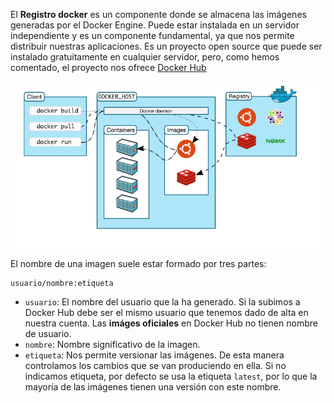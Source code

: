 El **Registro docker** es un componente donde se almacena las imágenes generadas por el Docker Engine. Puede estar instalada en un servidor independiente y es un componente fundamental, ya que nos permite distribuir nuestras  aplicaciones. Es un proyecto open source que puede ser instalado  gratuitamente en cualquier servidor, pero, como hemos comentado, el proyecto nos ofrece [Docker Hub](https://hub.docker.com/)

![docker](../img/docker2.png)

El nombre de una imagen suele estar formado por tres partes:

```
usuario/nombre:etiqueta
```

- `usuario`: El nombre del usuario que la ha generado. Si la subimos a Docker Hub  debe ser el mismo usuario que tenemos dado de alta en nuestra cuenta.  Las **imáges oficiales** en Docker Hub no tienen nombre de usuario.
- `nombre`: Nombre significativo de la imagen.
- `etiqueta`: Nos permite versionar las imágenes. De esta manera controlamos los cambios que se van produciendo en ella. Si no indicamos etiqueta, por defecto se usa la etiqueta `latest`, por lo que la mayoría de las imágenes tienen una versión con este nombre.
